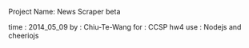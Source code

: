 Project Name:
	News Scraper beta

time : 2014_05_09
by   : Chiu-Te-Wang
for  : CCSP hw4 
use  : Nodejs and cheeriojs

